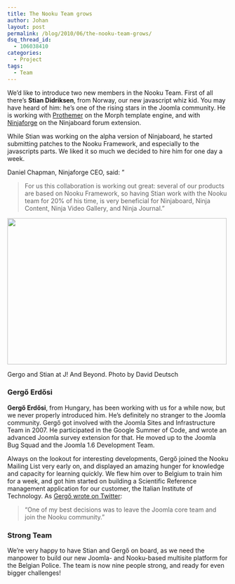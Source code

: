 ```yaml
---
title: The Nooku Team grows
author: Johan
layout: post
permalink: /blog/2010/06/the-nooku-team-grows/
dsq_thread_id:
  - 106038410
categories:
  - Project
tags:
  - Team
---
```

We&#8217;d like to introduce two new members in the Nooku Team. First of all there&#8217;s **Stian Didriksen**, from Norway, our new javascript whiz kid. You may have heard of him: he&#8217;s one of the rising stars in the Joomla community. He is working with [Prothemer][1] on the Morph template engine, and with [Ninjaforge][2] on the Ninjaboard forum extension.

While Stian was working on the alpha version of Ninjaboard, he started submitting patches to the Nooku Framework, and especially to the javascripts parts. We liked it so much we decided to hire him for one day a week.

Daniel Chapman, Ninjaforge CEO, said: &#8221;

> For us this collaboration is working out great: several of our products are based on Nooku Framework, so having Stian work with the Nooku team for 20% of his time, is very beneficial for Ninjaboard, Ninja Content, Ninja Video Gallery, and Ninja Journal.&#8221;

<div class="wp-caption aligncenter" style="width: 510px">
  <img title="Gergo and Stian" src="http://farm5.static.flickr.com/4023/4687375591_4c32ed4c9f.jpg" alt="" width="500" height="333" /><p class="wp-caption-text">
    Gergo and Stian at J! And Beyond. Photo by David Deutsch
  </p>
</div>

### Gergő Erdősi

**Gergő Erdősi**, from Hungary, has been working with us for a while now, but we never properly introduced him. He’s definitely no stranger to the Joomla community. Gergő got involved with the Joomla Sites and Infrastructure Team in 2007. He participated in the Google Summer of Code, and wrote an advanced Joomla survey extension for that. He moved up to the Joomla Bug Squad and the Joomla 1.6 Development Team.

Always on the lookout for interesting developments, Gergő joined the Nooku Mailing List very early on, and displayed an amazing hunger for knowledge and capacity for learning quickly. We flew him over to Belgium to train him for a week, and got him started on building a Scientific Reference management application for our customer, the Italian Institute of Technology. As [Gergő wrote on Twitter][3]:

> “One of my best decisions was to leave the Joomla core team and join the Nooku community.”

### Strong Team

We&#8217;re very happy to have Stian and Gergő on board, as we need the manpower to build our new Joomla- and Nooku-based multisite platform for the Belgian Police. The team is now nine people strong, and ready for even bigger challenges!

 [1]: http://www.prothemer.com/
 [2]: http://ninjaforge.com/
 [3]: http://twitter.com/gergoerdosi/status/13618689365